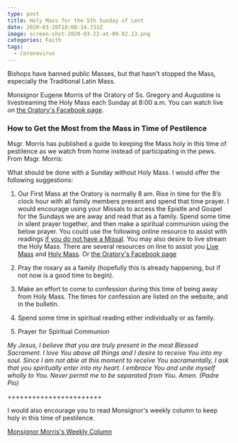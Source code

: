```yaml
---
type: post
title: Holy Mass for the 5th Sunday of Lent
date: 2020-03-28T18:08:24.731Z
image: screen-shot-2020-03-22-at-09.02.13.png
categories: Faith
tags:
  - Coronavirus
---
```

Bishops have banned public Masses, but that hasn't stopped the Mass, especially the Traditional Latin Mass.

Monsignor Eugene Morris of the Oratory of Ss. Gregory and Augustine is livestreaming the Holy Mass each Sunday at 8:00 a.m. You can watch live on [the Oratory's Facebook page](https://www.facebook.com/OratorySsGregoryAugustine/). 

### How to Get the Most from the Mass in Time of Pestilence

Msgr. Morris has published a guide to keeping the Mass holy in this time of pestilence as we watch from home instead of participating in the pews. From Msgr. Morris:

What should be done with a Sunday without Holy Mass.
I would offer the following suggestions:

1. Our First Mass at the Oratory is normally 8 am. Rise in time for the 8’o clock hour with all family members present and spend that time prayer. I would encourage using your Missals to access the Epistle and Gospel for the Sundays we are away and read that as a family. Spend some time in silent prayer together, and then make a spiritual communion using the below prayer. You could use the following online resource to assist with readings [if you do not have a Missal](http://www.extraordinaryform.org). You
may also desire to live stream the Holy Mass. There are several resources on line to assist you [Live Mass](https://fsspjoliet.wordpress.com/2017/12/08/fraternity-ofsaint-peter-fssp-live-mass-channel) and [Holy Mass](https://www.tridentinecatholic.com). Or [the Oratory's Facebook page](https://www.facebook.com/OratorySsGregoryAugustine/)

2. Pray the rosary as a family (hopefully this is already happening, but if not now is a good time to begin).

3. Make an effort to come to confession during this time of being away from Holy Mass. The times for confession are listed on the website, and in the bulletin.

4. Spend some time in spiritual reading either individually or as family.

5. Prayer for Spiritual Communion

*My Jesus,
I believe that you are truly present
in the most Blessed Sacrament.
I love You above all things
and I desire to receive You into my soul.
Since I am not able at this moment
to receive You sacramentally,
I ask that you spiritually enter into my heart.
I embrace You and unite myself wholly to You.
Never permit me to be separated from You.
Amen. (Padre Pio)*

+++++++++++++++++++++++ 

I would also encourage you to read Monsignor's weekly column to keep holy in this time of pestilence. 

[Monsignor Morris's Weekly Column](https://stlouislatinmass.com/coronavirus)